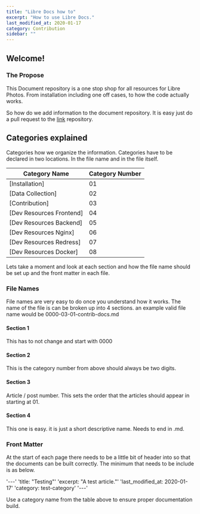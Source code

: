 ```yaml
---
title: "Libre Docs how to"
excerpt: "How to use Libre Docs."
last_modified_at: 2020-01-17
category: Contribution
sidebar: ""
---
```


## Welcome!

### The Propose

 This Document repository is a one stop shop for all resources for Libre Photos. From installation including one off cases, to how the code actually works.

So how do we add information to the document repository. It is easy just do a pull request to the [link](https://github.com/LibrePhotos/librephotos.docs "librephotos.docs") repository.



## Categories explained

Categories how we organize the information. Categories have to be declared in two locations. In the file name and in the file itself.  


 Category Name                | Category Number |
| --------                    | ------          |
| [Installation]              | 01              |
| [Data Collection]           | 02              |
| [Contribution]              | 03              |
| [Dev Resources Frontend]    | 04              |
| [Dev Resources Backend]     | 05              |
| [Dev Resources Nginx]       | 06              |
| [Dev Resources Redress]     | 07              |
| [Dev Resources Docker]      | 08              |

Lets take a moment and look at each section and how the file name should be set up and the front matter in each file. 

### File Names
File names are very easy to do once you understand how it works. 
The name of the file is can be broken up into 4 sections.
an example valid file name would be 0000-03-01-contrib-docs.md 

#### Section 1
This has to not change and start with 0000

#### Section 2
This is the category number from above should always be two digits. 

 #### Section 3
 Article / post number. This sets the order that the articles should appear in starting at 01. 

 #### Section 4 
 This one is easy. it is just a short descriptive name. Needs to end in .md.

### Front Matter
At the start of each page there needs to be a little bit of header into so that the documents can be built correctly. 
The minimum that needs to be include is as below. 

'---'
'title: "Testing"'
'excerpt: "A test article."'
'last_modified_at: 2020-01-17'
'category: test-category'
'---'

Use a category name from the table above to ensure proper documentation build. 
